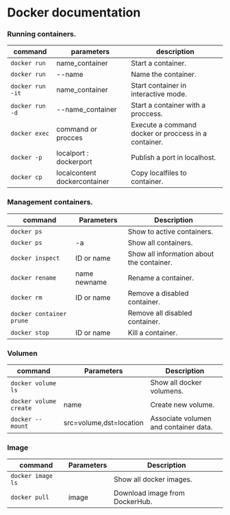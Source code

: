 # Docker documentation

### Running containers.
| command | parameters | description |
|--|--|--|
| `docker run` | name_container     | Start a container. |
| `docker run` | --name |Name the container.|
| `docker run -it` | name_container  |Start container in interactive mode.|
| `docker run -d` | --name_container |Start a container with a proccess.|
| `docker exec` | command or procces |Execute a command docker or proccess in a container.|
| `docker -p` | localport : dockerport |Publish a port in localhost.|
| `docker cp` |localcontent dockercontainer |Copy localfiles to container.|

### Management containers.
| command |Parameters| Description |
| -- | -- | -- |
| `docker ps` | |Show to active containers.|
| `docker ps` | -a |Show all containers.|
| `docker inspect` | ID or name |Show all information about the container.|
| `docker rename` | name newname |Rename a container.|
| `docker rm` | ID or name |Remove a disabled container.|
| `docker container prune` ||Remove all disabled container.|
| `docker stop` | ID or name |Kill a container.|

### Volumen
| command |Parameters| Description |
| -- | -- | -- |
| `docker volume ls` | |Show all docker volumens.|
| `docker volume create` | name |Create new volume.|
| `docker --mount` |src=volume,dst=location |Associate volumen and container data.|

### Image
| command |Parameters| Description |
| -- | -- | -- |
| `docker image ls` | |Show all docker images.|
| `docker pull` |image |Download image from DockerHub.|

